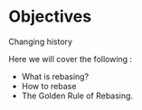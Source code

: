 # Objectives

Changing history

Here we will cover the following : 
* What is rebasing?
* How to rebase
* The Golden Rule of Rebasing.


